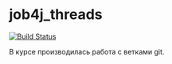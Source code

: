 # job4j_threads

[![Build Status](https://app.travis-ci.com/ivanmaleev/job4j_threads.svg?branch=main)](https://app.travis-ci.com/ivanmaleev/job4j_threads)

 В курсе производилась работа с ветками git.